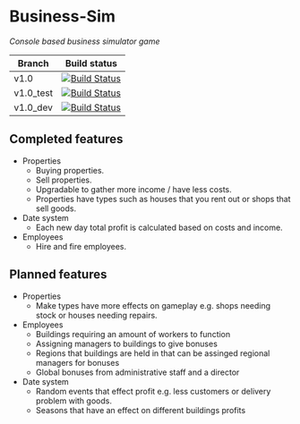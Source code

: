 # Business-Sim

*Console based business simulator game*

|Branch   |Build status                                                                                                                        |
|---------|------------------------------------------------------------------------------------------------------------------------------------|
|v1.0     |[![Build Status](https://travis-ci.org/jjackson37/Business-Sim.svg?branch=v1.0)](https://travis-ci.org/jjackson37/Business-Sim)     |
|v1.0_test|[![Build Status](https://travis-ci.org/jjackson37/Business-Sim.svg?branch=v1.0_test)](https://travis-ci.org/jjackson37/Business-Sim)     |
|v1.0_dev |[![Build Status](https://travis-ci.org/jjackson37/Business-Sim.svg?branch=v1.0_dev)](https://travis-ci.org/jjackson37/Business-Sim) |

## Completed features

- Properties
  - Buying properties.
  - Sell properties.
  - Upgradable to gather more income / have less costs.
  - Properties have types such as houses that you rent out or shops that sell goods.
- Date system
  - Each new day total profit is calculated based on costs and income.
- Employees
  - Hire and fire employees.

## Planned features

- Properties
  - Make types have more effects on gameplay e.g. shops needing stock or houses needing repairs.
- Employees
  - Buildings requiring an amount of workers to function
  - Assigning managers to buildings to give bonuses
  - Regions that buildings are held in that can be assinged regional managers for bonuses
  - Global bonuses from administrative staff and a director
- Date system
  - Random events that effect profit e.g. less customers or delivery problem with goods.
  - Seasons that have an effect on different buildings profits